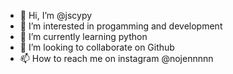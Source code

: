 - 👋 Hi, I’m @jscypy
- 👀 I’m interested in progamming and development
- 🌱 I’m currently learning python 
- 💞️ I’m looking to collaborate on Github
- 📫 How to reach me on instagram @nojennnnn

<!---
jscypy/jscypy is a ✨ special ✨ repository because its `README.md` (this file) appears on your GitHub profile.
You can click the Preview link to take a look at your changes.
--->
